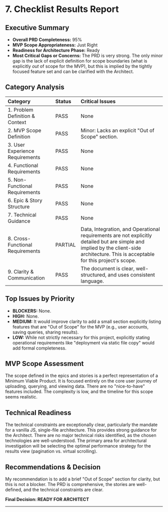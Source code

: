 # 7. Checklist Results Report

## Executive Summary

*   **Overall PRD Completeness:** 95%
*   **MVP Scope Appropriateness:** Just Right
*   **Readiness for Architecture Phase:** Ready
*   **Most Critical Gaps or Concerns:** The PRD is very strong. The only minor gap is the lack of explicit definition for scope boundaries (what is explicitly *out* of scope for the MVP), but this is implied by the tightly focused feature set and can be clarified with the Architect.

## Category Analysis

| Category | Status | Critical Issues |
| :--- | :--- | :--- |
| 1. Problem Definition & Context | PASS | None |
| 2. MVP Scope Definition | PASS | Minor: Lacks an explicit "Out of Scope" section. |
| 3. User Experience Requirements | PASS | None |
| 4. Functional Requirements | PASS | None |
| 5. Non-Functional Requirements | PASS | None |
| 6. Epic & Story Structure | PASS | None |
| 7. Technical Guidance | PASS | None |
| 8. Cross-Functional Requirements | PARTIAL | Data, Integration, and Operational requirements are not explicitly detailed but are simple and implied by the client-side architecture. This is acceptable for this project's scope. |
| 9. Clarity & Communication | PASS | The document is clear, well-structured, and uses consistent language. |

## Top Issues by Priority

*   **BLOCKERS:** None.
*   **HIGH:** None.
*   **MEDIUM:** It would improve clarity to add a small section explicitly listing features that are "Out of Scope" for the MVP (e.g., user accounts, saving queries, sharing results).
*   **LOW:** While not strictly necessary for this project, explicitly stating operational requirements like "deployment via static file copy" would add formal completeness.

## MVP Scope Assessment

The scope defined in the epics and stories is a perfect representation of a Minimum Viable Product. It is focused entirely on the core user journey of uploading, querying, and viewing data. There are no "nice-to-have" features included. The complexity is low, and the timeline for this scope seems realistic.

## Technical Readiness

The technical constraints are exceptionally clear, particularly the mandate for a vanilla JS, single-file architecture. This provides strong guidance for the Architect. There are no major technical risks identified, as the chosen technologies are well-understood. The primary area for architectural investigation will be selecting the optimal performance strategy for the results view (pagination vs. virtual scrolling).

## Recommendations & Decision

My recommendation is to add a brief "Out of Scope" section for clarity, but this is not a blocker. The PRD is comprehensive, the stories are well-defined, and the technical constraints are clear.

**Final Decision: READY FOR ARCHITECT**

***
